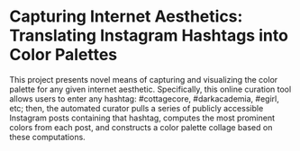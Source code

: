 # Capturing Internet Aesthetics: Translating Instagram Hashtags into Color Palettes

This project presents novel means of capturing and visualizing the color palette for any given internet aesthetic. Specifically, this online curation tool allows users to enter any hashtag: #cottagecore, #darkacademia, #egirl, etc; then, the automated curator pulls a series of publicly accessible Instagram posts containing that hashtag, computes the most prominent colors from each post, and constructs a color palette collage based on these computations.
